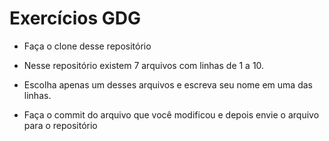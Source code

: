 # Exercícios GDG

- Faça o clone desse repositório

- Nesse repositório existem 7 arquivos com linhas de 1 a 10.
- Escolha apenas um desses arquivos e escreva seu nome em uma das linhas.

- Faça o commit do arquivo que você modificou e depois envie o arquivo para o repositório
